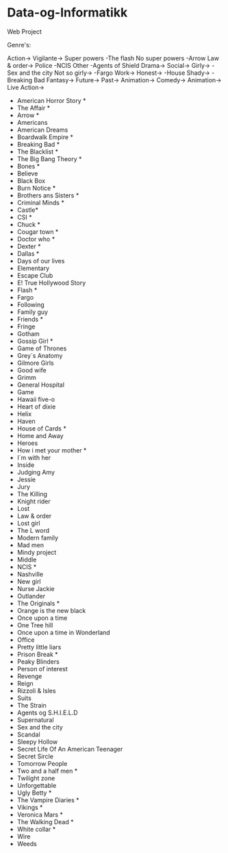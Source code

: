 Data-og-Informatikk
===================

Web Project

Genre's:

Action->
  Vigilante->
    Super powers
      -The flash
    No super powers
      -Arrow
  Law & order->
    Police
      -NCIS
    Other
      -Agents of Shield
Drama->
  Social->
    Girly->
      -Sex and the city
    Not so girly->
      -Fargo
  Work->
    Honest->
      -House
    Shady->
      -Breaking Bad
Fantasy->
  Future->
  Past->
  Animation->
Comedy->
  Animation->
  Live Action->
  
  
- American Horror Story       *
- The Affair    *
- Arrow           *
- Americans
- American Dreams  
- Boardwalk Empire     *
- Breaking Bad        *
- The Blacklist       *
- The Big Bang Theory *
- Bones           *
- Believe
- Black Box
- Burn Notice    *
- Brothers ans Sisters   *
- Criminal Minds    *
- Castle*
- CSI   *
- Chuck    *
- Cougar town   *
- Doctor who   *
- Dexter   *
- Dallas    *
- Days of our lives
- Elementary
- Escape Club
- E! True Hollywood Story
- Flash           *
- Fargo
- Following
- Family guy
- Friends *
- Fringe
- Gotham
- Gossip Girl            *
- Game of Thrones
- Grey´s Anatomy
- Gilmore Girls
- Good wife
- Grimm
- General Hospital
- Game
- Hawaii five-o
- Heart of dixie
- Helix 
- Haven
- House of Cards        *
- Home and Away
- Heroes
- How i met your mother *
- I´m with her
- Inside
- Judging Amy
- Jessie
- Jury
- The Killing
- Knight rider
- Lost
- Law & order
- Lost girl
- The L word
- Modern family
- Mad men
- Mindy project
- Middle
- NCIS            *
- Nashville
- New girl
- Nurse Jackie
- Outlander
- The Originals *
- Orange is the new black
- Once upon a time
- One Tree hill
- Once upon a time in Wonderland
- Office
- Pretty little liars 
- Prison Break            *
- Peaky Blinders
- Person of interest
- Revenge
- Reign
- Rizzoli & Isles
- Suits
- The Strain
- Agents og S.H.I.E.L.D
- Supernatural
- Sex and the city
- Scandal
- Sleepy Hollow
- Secret Life Of An American Teenager
- Secret Sircle
- Tomorrow People
- Two and a half men  *
- Twilight zone
- Unforgettable
- Ugly Betty         *
- The Vampire Diaries  *
- Vikings              *
- Veronica Mars       *
- The Walking Dead      *
- White collar         *
- Wire
- Weeds
